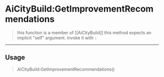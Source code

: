 # AiCityBuild:GetImprovementRecommendations
> this function is a member of [[AiCityBuild]]
> this method expects an implicit "self" argument. invoke it with `:`
-----
## Usage
> AiCityBuild:GetImprovementRecommendations()
